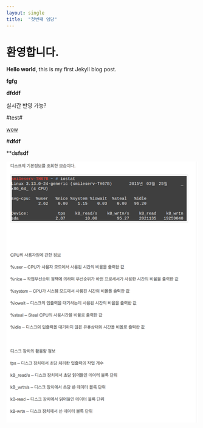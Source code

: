 ```yaml
---
layout: single
title:  "첫번째 임당"
---
```


# 환영합니다.

**Hello world**, this is my first Jekyll blog post.

**fgfg**

**dfddf**



실시간 반영 가능?



#test#

<u>wow</u>

#**dfdf**

**d****sfsdf****

![tt](../images/2022-01-10-first/tt.png)
